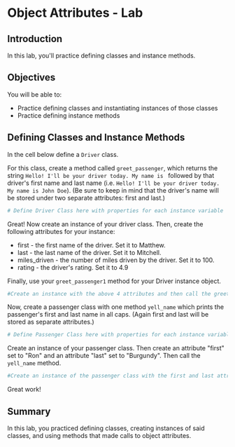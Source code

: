 
# Object Attributes - Lab

## Introduction
In this lab, you'll practice defining classes and instance methods. 

## Objectives

You will be able to:

* Practice defining classes and instantiating instances of those classes
* Practice defining instance methods

## Defining Classes and Instance Methods

In the cell below define a `Driver` class.

For this class, create a method called `greet_passenger`, which returns the string `Hello! I'll be your driver today. My name is ` followed by that driver's first name and last name (i.e. `Hello! I'll be your driver today. My name is John Doe`). (Be sure to keep in mind that the driver's name will be stored under two separate attributes: first and last.)


```python
# Define Driver Class here with properties for each instance variable
```

Great! Now create an instance of your driver class. Then, create the following attributes for your instance:
* first - the first name of the driver. Set it to Matthew.
* last - the last name of the driver. Set it to Mitchell.
* miles_driven - the number of miles driven by the driver. Set it to 100.
* rating - the driver's rating. Set it to 4.9

Finally, use your `greet_passenger1` method for your Driver instance object.


```python
#Create an instance with the above 4 attributes and then call the greet_passenger method
```

Now, create a passenger class with one method `yell_name` which prints the passenger's first and last name in all caps. (Again first and last will be stored as separate attributes.)


```python
# Define Passenger Class here with properties for each instance variable
```

Create an instance of your passenger class. Then create an attribute "first" set to "Ron" and an attribute "last" set to "Burgundy". Then call the `yell_name` method.


```python
#Create an instance of the passenger class with the first and last attributes. Then call the yell_name method
```

Great work!

## Summary
In this lab, you practiced defining classes, creating instances of said classes, and using methods that made calls to object attributes.

